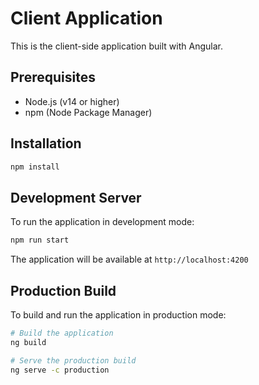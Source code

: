 # Client Application

This is the client-side application built with Angular.

## Prerequisites

- Node.js (v14 or higher)
- npm (Node Package Manager)

## Installation

```bash
npm install
```

## Development Server

To run the application in development mode:

```bash
npm run start
```

The application will be available at `http://localhost:4200`

## Production Build

To build and run the application in production mode:

```bash
# Build the application
ng build

# Serve the production build
ng serve -c production
```